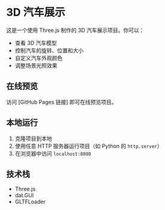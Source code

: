 # 3D 汽车展示

这是一个使用 Three.js 制作的 3D 汽车展示项目。你可以：

- 查看 3D 汽车模型
- 控制汽车的旋转、位置和大小
- 自定义汽车外观颜色
- 调整场景光照效果

## 在线预览

访问 [GitHub Pages 链接] 即可在线预览项目。

## 本地运行

1. 克隆项目到本地
2. 使用任意 HTTP 服务器运行项目（如 Python 的 `http.server`）
3. 在浏览器中访问 `localhost:8080`

## 技术栈

- Three.js
- dat.GUI
- GLTFLoader 
